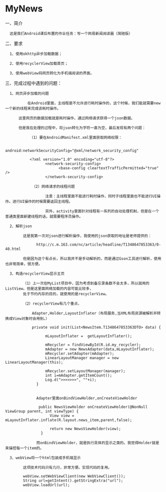 # MyNews
一、简介

      这是我们Android课后布置的作业任务：写一个网易新闻阅读器（简陋版）

二、要求

      1、使用okhttp异步加载数据；

      2、使用recyclerView加载首页；

      3、使用webView将网页转化为手机端阅读的界面。

三、完成过程中遇到的问题：

      1、网页异步加载的问题
     
              在Android里面，主线程是不允许进行耗时操作的，这个时候，我们能就需要new一个新的线程来完成该耗时操作。
          
          这里网页的数据加载就是耗时操作，通过网络请求获得一个json数据。
          
          但是我在处理的过程中，将json转化为字符一直为空，最后发现有两个问题：
               
               （1）要在AndroidManifest.xml里面获取网络权限：
               
               android:networkSecurityConfig="@xml/network_security_config"
               
               <?xml version="1.0" encoding="utf-8"?>
                      <network-security-config>
                            <base-config cleartextTrafficPermitted="true" />
                      </network-security-config>
                      
                （2）网络请求的线程问题
                
                      注意：主线程里面不能进行耗时操作，同时子线程里面也不能进行UI操作。进行UI操作的时候需要返回主线程。
                      
                      另外，activity里面针对线程有一系列的自动处理机制，但是在一个普通类里面新建线程的话，就需要程序员操作。
      
      2、解析json
            
            这是我第一次对json进行解析操作，我使用的json获取的地址是老师提供的：
            
                  http://c.m.163.com/nc/article/headline/T1348647853363/0-40.html
                  
            但是因为这个有点长，所以我并不是手动解析的，而是通过Gson工具进行解析，使用也非常简单，很方便。
            
      3、构造recyclerView显示主页
      
            （1）上一次在MyList项目中，因为考虑到备忘录条数不会太多，所以就用的ListView。但是这里面网络加载的内容可能比较多，
            处于节约内存的目的，就使用的是recyclerView。
            
            （2）recyclerView有几个重点，
            
                Adapter,Holder,LayoutInflater（布局服务,当XML布局资源被解析并转换成View对象时会用到。）
                
                private void init(List<NewsItem.T1348647853363DTO> data) {

                      mLayoutInflater =  getLayoutInflater();

                      mRecycler = findViewById(R.id.my_recycler);
                      mAdapter = new NewsAdapter(data,mLayoutInflater);
                      mRecycler.setAdapter(mAdapter);
                      LinearLayoutManager manager = new LinearLayoutManager(this);

                      mRecycler.setLayoutManager(manager);
                      int i=mAdapter.getItemCount();
                      Log.d(">>>>>>>", ""+i);
                  }
                  
                  
                  Adapter里面onBindViewHolder,onCreateViewHolder
                  
                   public NewsViewHolder onCreateViewHolder(@NonNull ViewGroup parent, int viewType) {
                        View view =  mLayoutInflater.inflate(R.layout.news_item,parent,false);

                        return new NewsViewHolder(view);
                    }
                  
                  而onBindViewHolder，就是执行具体的显示之类的。我觉得Holder就是来操控每一个item的。
      
      3、webView将一个html包装成手机端显示
            
            这项技术代码只有几行，非常方便。实现代码的复用。
            
            webView.setWebViewClient(new WebViewClient());
            String url=getIntent().getStringExtra("url");
            webView.loadUrl(url);
                
                
                
                    
          
          
